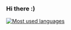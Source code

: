 ### Hi there :)

[![Most used languages](https://lrshsl-github-readme-stats.vercel.app/api/top-langs/?username=lrshsl&langs_count=5&theme=chartreuse-dark)]()
